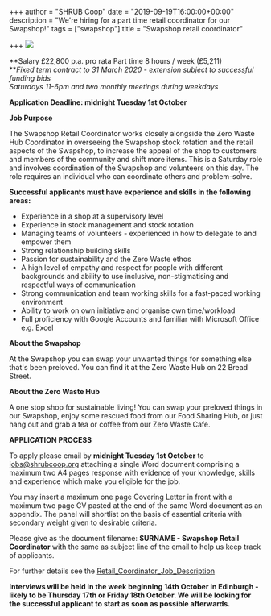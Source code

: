 +++
author = "SHRUB Coop"
date = "2019-09-19T16:00:00+00:00"
description = "We're hiring for a part time retail coordinator for our Swapshop!"
tags = ["swapshop"]
title = "Swapshop retail coordinator"

+++
![](https://res.cloudinary.com/shrub-co-op/image/upload/v1568907909/shrubcoop.org/media/retail_web_k9tsw0.png)

**Salary £22,800 p.a. pro rata Part time 8 hours / week (£5,211)  
**_Fixed term contract to 31 March 2020 - extension subject to successful funding bids  
Saturdays 11-6pm and two monthly meetings during weekdays_

**Application Deadline: midnight Tuesday 1st October**

**Job Purpose**

The Swapshop Retail Coordinator works closely alongside the Zero Waste Hub Coordinator in overseeing the Swapshop stock rotation and the retail aspects of the Swapshop, to increase the appeal of the shop to customers and members of the community and shift more items. This is a Saturday role and involves coordination of the Swapshop and volunteers on this day. The role requires an individual who can coordinate others and problem-solve.

**Successful applicants must have experience and skills in the following areas:**

* Experience in a shop at a supervisory level
* Experience in stock management and stock rotation
* Managing teams of volunteers - experienced in how to delegate to and empower them
* Strong relationship building skills
* Passion for sustainability and the Zero Waste ethos
* A high level of empathy and respect for people with different backgrounds and ability to use inclusive, non-stigmatising and respectful ways of communication
* Strong communication and team working skills for a fast-paced working environment
* Ability to work on own initiative and organise own time/workload
* Full proficiency with Google Accounts and familiar with Microsoft Office e.g. Excel

**About the Swapshop**

At the Swapshop you can swap your unwanted things for something else that's been preloved. You can find it at the Zero Waste Hub on 22 Bread Street.  
  
**About the Zero Waste Hub**

A one stop shop for sustainable living! You can swap your preloved things in our Swapshop, enjoy some rescued food from our Food Sharing Hub, or just hang out and grab a tea or coffee from our Zero Waste Cafe.

**APPLICATION PROCESS**

To apply please email by **midnight Tuesday 1st October** to [jobs@shrubcoop.org](mailto:jobs@shrubcoop.org) attaching a single Word document comprising a maximum two A4 pages response with evidence of your knowledge, skills and experience which make you eligible for the job.

You may insert a maximum one page Covering Letter in front with a maximum two page CV pasted at the end of the same Word document as an appendix. The panel will shortlist on the basis of essential criteria with secondary weight given to desirable criteria.

Please give as the document filename: **SURNAME - Swapshop Retail Coordinator** with the same as subject line of the email to help us keep track of applicants.

For further details see the [Retail_Coordinator_Job_Description](Caf%C3%A9_Coordinator_Job_Description_odm8nl.pdf "Retail Coordinator Job Description")

**Interviews will be held in the week beginning 14th October in Edinburgh - likely to be Thursday 17th or Friday 18th October. We will be looking for the successful applicant to start as soon as possible afterwards.**